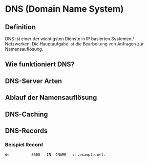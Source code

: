 # DNS (Domain Name System)

## Definition
DNS ist einer der wichtigsten Dienste in IP basierten Systemen / Netzwerken. Die Hauptaufgabe ist die Bearbeitung von Anfragen zur Namensauflösung. 

## Wie funktioniert DNS?

## DNS-Server Arten

## Ablauf der Namensauflösung

## DNS-Caching

## DNS-Records

### Beispiel Record
```
de          3600   IN  CNAME   rr.example.net.
```